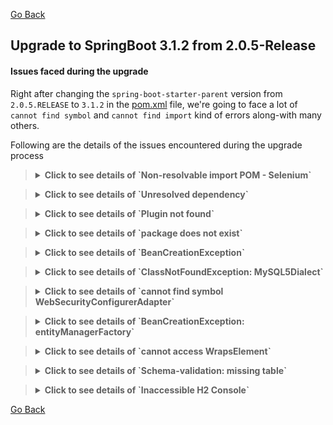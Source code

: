 [Go Back](../README.md)

## Upgrade to SpringBoot 3.1.2 from 2.0.5-Release

#### Issues faced during the upgrade

Right after changing the `spring-boot-starter-parent` version from `2.0.5.RELEASE` to `3.1.2` in
the [pom.xml](../pom.xml) file, we're going to face a lot of `cannot find symbol` and `cannot find import` kind of
errors along-with many others.

Following are the details of the issues encountered during the upgrade process

<blockquote>
<details>
    <summary><strong>Click to see details of `Non-resolvable import POM - Selenium`</strong></summary>

### Fatal error compiling: java.lang.ExceptionInInitializerError

[pom.xml](../pom.xml) file started showing errors such as `Non-resolvable import POM after the upgrade`.

<blockquote>
<details>
    <summary><strong>Click here for stacktrace</strong></summary>

```exception
[ERROR] [ERROR] Some problems were encountered while processing the POMs:
[ERROR] Non-resolvable import POM: The following artifacts could not be resolved: 
org.seleniumhq.selenium:selenium-bom:pom:3.14.0 (absent): org.seleniumhq.selenium:selenium-bom:pom:3.14.0 was not 
found in https://repo.maven.apache.org/maven2 during a previous attempt. This failure was cached in the local repository 
and resolution is not reattempted until the update interval of central has elapsed or updates are 
forced @ org.springframework.boot:spring-boot-dependencies:3.1.2, 
~/.m2/repository/org/springframework/boot/spring-boot-dependencies/3.1.2/spring-boot-dependencies-3.1.2.pom, line 2275, column 19
```

</details>
</blockquote>

### Fix

Fix for this problem in my setup/environment was just to update the latest `4.11.0` version for the
`org.seleniumhq.selenium` maven dependencies in the [pom.xml](../pom.xml) file.

</details>
</blockquote>


<blockquote>
<details>
    <summary><strong>Click to see details of `Unresolved dependency`</strong></summary>

### Unresolved dependency

[pom.xml](../pom.xml) file started showing errors such as `Unresolved dependency`.

<blockquote>
<details>
    <summary><strong>Click here for errors</strong></summary>

```errors
'dependencies.dependency.version' for mysql:mysql-connector-java:jar is missing.
'dependencies.dependency.version' for joda-time:joda-time:jar is missing.
Unresolved dependency: 'mysql:mysql-connector-java:jar:unknown'
Unresolved dependency: 'joda-time:joda-time:jar:unknown'
```

</details>
</blockquote>

### Fix

Fix for this problem in my setup/environment was to add the latest `2.12.5` version for the
`joda-time` maven dependency, and to change the `mysql-connector-java` dependency to `mysql-connector-j`
with the latest `8.1.0` version in the [pom.xml](../pom.xml) file.

</details>
</blockquote>

<blockquote>
<details>
    <summary><strong>Click to see details of `Plugin not found`</strong></summary>

### Unresolved dependency

[pom.xml](../pom.xml) file started showing errors such as `Plugin not found`.

<blockquote>
<details>
    <summary><strong>Click here for errors</strong></summary>

```errors
Plugin 'maven-surefire-plugin:2.22.0' not found
Plugin 'org.apache.maven.plugins:maven-project-info-reports-plugin:3.0.0' not found
Plugin 'org.apache.maven.plugins:maven-jxr-plugin:2.5' not found
Plugin 'org.apache.maven.plugins:maven-checkstyle-plugin:3.0.0' not found
Plugin 'org.apache.maven.plugins:maven-surefire-report-plugin:2.22.0' not found
```

</details>
</blockquote>

### Fix

Fix for this problem in my setup/environment was just to add the latest versions for the above-mentioned
maven plugins in the [pom.xml](../pom.xml) file.

</details>
</blockquote>



<blockquote>
<details>
    <summary><strong>Click to see details of `package does not exist`</strong></summary>

### Unresolved dependency

`mvn clean compile` started failing with errors such as `package does not exist`.

<blockquote>
<details>
    <summary><strong>Click here for errors</strong></summary>

```errors
java: package javax.persistence does not exist
java: package javax.servlet.http does not exist
java: package javax.validation.constraints does not exist

java: cannot find symbol
  symbol:   class HttpServletResponse
  
java: cannot find symbol
  symbol: class Entity
  
java: cannot find symbol
  symbol:   class Column
  
etc.
```

</details>
</blockquote>

### Fix

Fix for this problem in my setup/environment was to add the latest `jakarta.validation-api` dependency
in the [pom.xml](../pom.xml) file and migrating the `javax` imports to `jakarta` imports.

</details>
</blockquote>




<blockquote>
<details>
    <summary><strong>Click to see details of `BeanCreationException`</strong></summary>

### Unresolved dependency

`mvn clean compile` started failing with errors such as `Error creating bean with name 'flyway'`.

<blockquote>
<details>
    <summary><strong>Click here for errors</strong></summary>

```exception
org.springframework.beans.factory.BeanCreationException: Error creating bean with name 'flyway' defined in class path 
resource [org/springframework/boot/autoconfigure/flyway/FlywayAutoConfiguration$FlywayConfiguration.class]: 
Unexpected exception during bean creation
	at org.springframework.beans.factory.support.AbstractAutowireCapableBeanFactory.createBean(AbstractAutowireCapableBeanFactory.java:533)
	at org.springframework.beans.factory.support.AbstractBeanFactory.lambda$doGetBean$0(AbstractBeanFactory.java:326)
	at org.springframework.beans.factory.support.DefaultSingletonBeanRegistry.getSingleton(DefaultSingletonBeanRegistry.java:234)
	at org.springframework.beans.factory.support.AbstractBeanFactory.doGetBean(AbstractBeanFactory.java:324)
	at org.springframework.boot.devtools.restart.RestartLauncher.run(RestartLauncher.java:50)
Caused by: java.lang.TypeNotPresentException: Type org.flywaydb.core.api.migration.JavaMigration not present
	at java.base/sun.reflect.generics.factory.CoreReflectionFactory.makeNamedType(CoreReflectionFactory.java:117)
	at java.base/sun.reflect.generics.visitor.Reifier.visitClassTypeSignature(Reifier.java:125)
	at java.base/sun.reflect.generics.tree.ClassTypeSignature.accept(ClassTypeSignature.java:49)
	at java.base/sun.reflect.generics.visitor.Reifier.reifyTypeArguments(Reifier.java:68)
	at java.base/sun.reflect.generics.visitor.Reifier.visitClassTypeSignature(Reifier.java:138)
	... 19 common frames omitted
Caused by: java.lang.ClassNotFoundException: org.flywaydb.core.api.migration.JavaMigration
	at java.base/jdk.internal.loader.BuiltinClassLoader.loadClass(BuiltinClassLoader.java:641)
	at java.base/jdk.internal.loader.ClassLoaders$AppClassLoader.loadClass(ClassLoaders.java:188)
	at java.base/java.lang.ClassLoader.loadClass(ClassLoader.java:521)
	at java.base/java.lang.Class.forName0(Native Method)
	at java.base/java.lang.Class.forName(Class.java:496)
	at java.base/java.lang.Class.forName(Class.java:475)
	at java.base/sun.reflect.generics.factory.CoreReflectionFactory.makeNamedType(CoreReflectionFactory.java:114)
```

</details>
</blockquote>

### Fix

Fix for this problem in my setup/environment was just to update the latest `9.21.0` version for the
`flyway-core` maven dependencies in the [pom.xml](../pom.xml) file.

Also, have to change the way in which `Flyway` is instantiated, from something like this:

```
final Flyway flyway = new Flyway();
flyway.setDataSource(((JdbcTemplate) executor.getTemplate()).getDataSource());
```

to this:

```
final Flyway flyway = configure()
                .dataSource(((JdbcTemplate) executor.getTemplate()).getDataSource())
                .load();
```

</details>
</blockquote>



<blockquote>
<details>
    <summary><strong>Click to see details of `ClassNotFoundException: MySQL5Dialect`</strong></summary>

### Unresolved dependency

`mvn clean compile` started failing with errors such
as `Could not load requested class : org.hibernate.dialect.MySQL5Dialect`.

<blockquote>
<details>
    <summary><strong>Click here for errors</strong></summary>

```exception
org.springframework.beans.factory.BeanCreationException: Error creating bean with name 'entityManagerFactory' 
defined in class path resource [org/springframework/boot/autoconfigure/orm/jpa/HibernateJpaConfiguration.class]: 
Unable to create requested service [org.hibernate.engine.jdbc.env.spi.JdbcEnvironment] due to: Unable to resolve name 
[org.hibernate.dialect.MySQL5Dialect] as strategy [org.hibernate.dialect.Dialect]
	at org.springframework.beans.factory.support.AbstractAutowireCapableBeanFactory.initializeBean(AbstractAutowireCapableBeanFactory.java:1770)
	at org.springframework.beans.factory.support.AbstractAutowireCapableBeanFactory.doCreateBean(AbstractAutowireCapableBeanFactory.java:598)
	at org.springframework.beans.factory.support.AbstractAutowireCapableBeanFactory.createBean(AbstractAutowireCapableBeanFactory.java:520)
	at org.springframework.beans.factory.support.AbstractBeanFactory.lambda$doGetBean$0(AbstractBeanFactory.java:326)
	at java.base/java.lang.reflect.Method.invoke(Method.java:578)
	at org.springframework.boot.devtools.restart.RestartLauncher.run(RestartLauncher.java:50)
Caused by: org.hibernate.service.spi.ServiceException: Unable to create requested service 
[org.hibernate.engine.jdbc.env.spi.JdbcEnvironment] due to: Unable to resolve name 
[org.hibernate.dialect.MySQL5Dialect] as strategy [org.hibernate.dialect.Dialect]
	at org.hibernate.service.internal.AbstractServiceRegistryImpl.createService(AbstractServiceRegistryImpl.java:277)
	at org.hibernate.service.internal.AbstractServiceRegistryImpl.initializeService(AbstractServiceRegistryImpl.java:239)
	... 19 common frames omitted
Caused by: org.hibernate.boot.registry.selector.spi.StrategySelectionException: Unable to resolve name 
[org.hibernate.dialect.MySQL5Dialect] as strategy [org.hibernate.dialect.Dialect]
	at org.hibernate.boot.registry.selector.internal.StrategySelectorImpl.selectStrategyImplementor(StrategySelectorImpl.java:154)
	at org.hibernate.boot.registry.selector.internal.StrategySelectorImpl.resolveStrategy(StrategySelectorImpl.java:236)
	at org.hibernate.boot.registry.selector.internal.StrategySelectorImpl.resolveStrategy(StrategySelectorImpl.java:189)
	at org.hibernate.engine.jdbc.dialect.internal.DialectFactoryImpl.constructDialect(DialectFactoryImpl.java:123)
	... 34 common frames omitted
Caused by: org.hibernate.boot.registry.classloading.spi.ClassLoadingException: Unable to load class [org.hibernate.dialect.MySQL5Dialect]
	at org.hibernate.boot.registry.classloading.internal.ClassLoaderServiceImpl.classForName(ClassLoaderServiceImpl.java:123)
	at org.hibernate.boot.registry.selector.internal.StrategySelectorImpl.selectStrategyImplementor(StrategySelectorImpl.java:150)
	... 42 common frames omitted
Caused by: java.lang.ClassNotFoundException: Could not load requested class : org.hibernate.dialect.MySQL5Dialect
	at org.hibernate.boot.registry.classloading.internal.AggregatedClassLoader.findClass(AggregatedClassLoader.java:215)
	at java.base/java.lang.ClassLoader.loadClass(ClassLoader.java:588)
	at java.base/java.lang.ClassLoader.loadClass(ClassLoader.java:521)
	at java.base/java.lang.Class.forName0(Native Method)
```

</details>
</blockquote>

### Fix

Fix for this problem in my setup/environment was use the follow ing property in the
[application.properties](../src/main/resources/application.properties) file,
i.e. just use `org.hibernate.dialect.MySQLDialect` instead of the missing `org.hibernate.dialect.MySQL5Dialect`
or the `org.hibernate.dialect.MySQL57Dialect` and `org.hibernate.dialect.MySQL8Dialect`, the deprecated ones:

`spring.jpa.properties.hibernate.dialect = org.hibernate.dialect.MySQLDialect`

### New Fix

Although the above-mentioned fix is working but SpringBoot is logging a warning as below:

```
WARN 27688 --- [  restartedMain] org.hibernate.orm.deprecation            : HHH90000025: MySQLDialect does not need to 
be specified explicitly using 'hibernate.dialect' (remove the property setting and it will be selected by default)
[restartedMain] WARN  org.hibernate.orm.deprecation.constructDialect - HHH90000025: MySQLDialect does not need to be 
specified explicitly using 'hibernate.dialect' (remove the property setting and it will be selected by default)
```

While prior to Hibernate 6, it was common to provide the Dialect version via the hibernate.dialect setting, 
this is no longer the recommended strategy.

Because Hibernate 6 has greatly simplified the Dialect handlers, it’s best to let Hibernate figure out what Dialect 
instance to use based on the underlying database server and client capabilities.

So, removing the `hibernate.dialect` from properties files.

</details>
</blockquote>



<blockquote>
<details>
    <summary><strong>Click to see details of `cannot find symbol WebSecurityConfigurerAdapter`</strong></summary>

### Unresolved dependency

`mvn clean compile` started failing with errors such as `cannot find symbol: WebSecurityConfigurerAdapter`.

<blockquote>
<details>
    <summary><strong>Click here for errors</strong></summary>

```errors
java: cannot find symbol
  symbol:   class WebSecurityConfigurerAdapter
  location: package org.springframework.security.config.annotation.web.configuration
```

</details>
</blockquote>

### Fix

Fix for this problem in my setup/environment was to .... WIP

</details>
</blockquote>


<blockquote>
<details>
    <summary><strong>Click to see details of `BeanCreationException: entityManagerFactory`</strong></summary>

### Unresolved dependency

`mvn clean compile` started failing with errors such as `Error creating bean with name 'entityManagerFactory'`.

<blockquote>
<details>
    <summary><strong>Click here for errors</strong></summary>

```exception
org.springframework.beans.factory.BeanCreationException: Error creating bean with name 'entityManagerFactory' 
defined in class path resource [org/springframework/boot/autoconfigure/orm/jpa/HibernateJpaConfiguration.class]: 
net/bytebuddy/NamingStrategy$SuffixingRandom$BaseNameResolver
	at org.springframework.beans.factory.support.AbstractAutowireCapableBeanFactory.initializeBean(AbstractAutowireCapableBeanFactory.java:1770)
	at org.springframework.beans.factory.support.AbstractAutowireCapableBeanFactory.doCreateBean(AbstractAutowireCapableBeanFactory.java:598)
	at org.springframework.beans.factory.support.AbstractAutowireCapableBeanFactory.createBean(AbstractAutowireCapableBeanFactory.java:520)
	at org.springframework.boot.devtools.restart.RestartLauncher.run(RestartLauncher.java:50)
Caused by: java.lang.NoClassDefFoundError: net/bytebuddy/NamingStrategy$SuffixingRandom$BaseNameResolver
	at org.hibernate.bytecode.internal.BytecodeProviderInitiator.buildBytecodeProvider(BytecodeProviderInitiator.java:59)
	at org.hibernate.bytecode.internal.BytecodeProviderInitiator.buildDefaultBytecodeProvider(BytecodeProviderInitiator.java:46)
	... 19 common frames omitted
Caused by: java.lang.ClassNotFoundException: net.bytebuddy.NamingStrategy$SuffixingRandom$BaseNameResolver
	at java.base/jdk.internal.loader.BuiltinClassLoader.loadClass(BuiltinClassLoader.java:641)
	at java.base/jdk.internal.loader.ClassLoaders$AppClassLoader.loadClass(ClassLoaders.java:188)
	at java.base/java.lang.ClassLoader.loadClass(ClassLoader.java:521)
```

</details>
</blockquote>

### Fix

`net.bytebuddy:byte-buddy` maven dependency was added for the test scope in the [pom.xml](../pom.xml) file as part of
the Java 20 upgrade, but that's causing problem after Springboot's upgrade, so solution is just to remove it from the
[pom.xml](../pom.xml) as it'll be loaded by few other dependencies.

</details>
</blockquote>



<blockquote>
<details>
    <summary><strong>Click to see details of `cannot access WrapsElement`</strong></summary>

### Unresolved dependency

`mvn clean compile` started failing with errors such as `cannot access org.openqa.selenium.internal.WrapsElement`.

<blockquote>
<details>
    <summary><strong>Click here for errors</strong></summary>

```error
java: cannot access org.openqa.selenium.internal.WrapsElement
  class file for org.openqa.selenium.internal.WrapsElement not found
```

</details>
</blockquote>

### Fix

Fix for this problem in my setup/environment was just to add the `selenium-common` maven dependencies with
latest `2.0b1` version in the [pom.xml](../pom.xml) file.

```xml

<dependency>
    <groupId>org.seleniumhq.selenium</groupId>
    <artifactId>selenium-common</artifactId>
    <version>2.0b1</version>
</dependency>
```

</details>
</blockquote>



<blockquote>
<details>
    <summary><strong>Click to see details of `Schema-validation: missing table`</strong></summary>

### Unresolved dependency

`mvn clean spring-boot:run` started failing with errors such as `Schema-validation: missing table`.

It happens when the `spring.jpa.hibernate.ddl-auto` property is set to `validate` in the 
[application.properties](../src/main/resources/application.properties) files.

<blockquote>
<details>
    <summary><strong>Click here for errors</strong></summary>

```exception
Caused by: org.hibernate.tool.schema.spi.SchemaManagementException: Schema-validation: missing table [AuditEntry]
	at org.hibernate.tool.schema.internal.AbstractSchemaValidator.validateTable(AbstractSchemaValidator.java:134)
	at org.hibernate.tool.schema.internal.GroupedSchemaValidatorImpl.validateTables(GroupedSchemaValidatorImpl.java:46)
```

But on the other hand, the `spring.jpa.hibernate.ddl-auto` property is set to `update`, then firstly, the tables are
created by the `flyway` migrations within the correct schema during the server startup, and then JPA/hibernate also creates
the tables from the hibernate entities, but outside of the expected schema as shown below:

![hibernate-tables.png](assets/images/hibernate-tables.png)

So, in order to stop hibernate from creating tables/generating DDL commands, setting the following properties in the
[application.properties](../src/main/resources/application.properties) file.

```properties
spring.jpa.hibernate.ddl-auto=validate
spring.jpa.properties.jakarta.persistence.schema-generation.scripts.action=none
```

</details>
</blockquote>

### Fix

Fix for this problem in my setup/environment was just to add the `selenium-common` maven dependencies with
latest `2.0b1` version in the [pom.xml](../pom.xml) file.

```xml

<dependency>
    <groupId>org.seleniumhq.selenium</groupId>
    <artifactId>selenium-common</artifactId>
    <version>2.0b1</version>
</dependency>
```

</details>
</blockquote>


<blockquote>
<details>
    <summary><strong>Click to see details of `Inaccessible H2 Console`</strong></summary>

### Unresolved dependency

After the upgrade, wasn't able to access the `h2-console`, even though everything was properly setup for `h2` in the
[application-h2.properties](../src/main/resources/application-h2.properties) file and `h2` was present in the list of
`spring.profiles.active` in the [application.properties](../src/main/resources/application.properties) file.

`h2` settings configured in my application are:
```properties
# H2
spring.h2.console.enabled=true
spring.h2.console.path=/h2

# Datasource
spring.datasource.url=jdbc:h2:mem:${spring.datasource.name};MODE=MySQL;DB_CLOSE_ON_EXIT=FALSE;DB_CLOSE_DELAY=-1;DATABASE_TO_UPPER=false;
spring.datasource.username=sa
spring.datasource.password=
spring.datasource.driver-class-name=org.h2.Driver
```

<blockquote>
<details>
    <summary><strong>Click here for details</strong></summary>


`h2` is supposed to be accessible at `https://localhost:8443/ynami/h2` in my setup. After hitting this URL, I was getting:

![h2.png](assets/images/h2.png)


But clicking on `connect` was giving me `Whitelabel Error Page` with `(type=Forbidden, status=403)`

![h2-forbidden.png](assets/images/h2-forbidden.png)

</details>
</blockquote>

### Fix

So, `Spring Security` playing its role and that means that `h2` console should be allowed through `Spring Security`,
and that's how we can fix it:

```java
package pk.lucidxpo.ynami.spring.security;

import org.springframework.beans.factory.annotation.Value;
import org.springframework.context.annotation.Bean;
import org.springframework.context.annotation.Configuration;
import org.springframework.context.annotation.Profile;
import org.springframework.security.config.annotation.web.builders.HttpSecurity;
import org.springframework.security.config.annotation.web.configuration.EnableWebSecurity;
import org.springframework.security.config.annotation.web.configurers.HeadersConfigurer.FrameOptionsConfig;
import org.springframework.security.web.SecurityFilterChain;

import static org.springframework.security.web.util.matcher.AntPathRequestMatcher.antMatcher;

@Profile("h2")
@Configuration
@EnableWebSecurity
public class H2ConsoleSecurityConfig {
    final String h2ConsolePattern;

    public H2ConsoleSecurityConfig(@Value("${spring.h2.console.path:h2-console}") String h2ConsolePath) {
        this.h2ConsolePattern = h2ConsolePath + "/**";
    }

    @Bean
    public SecurityFilterChain h2ConsoleSecurityFilterChain(final HttpSecurity http) throws Exception {
        http
                .authorizeHttpRequests(auth -> auth.requestMatchers(antMatcher(h2ConsolePattern)).permitAll())
                .csrf(csrf -> csrf.ignoringRequestMatchers(antMatcher(h2ConsolePattern)))
                .headers(headers -> headers.frameOptions(FrameOptionsConfig::disable))
        ;
        return http.build();
    }
}
```

The following statement will ensure that you don't see empty frames like below after logging in to `h2` console:

`headers(headers -> headers.frameOptions(HeadersConfigurer.FrameOptionsConfig::disable))`

![h2-with-empty-frames.png](assets/images/h2-with-empty-frames.png)

</details>
</blockquote>



[Go Back](../README.md)
